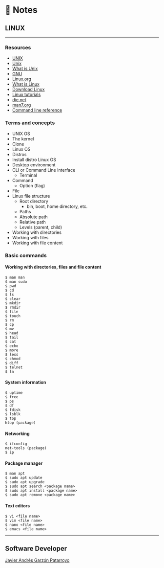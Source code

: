 # :memo: Notes
## LINUX
- - -
### Resources
* [UNIX](https://unix.org/)
* [Unix](https://en.wikipedia.org/wiki/Unix)
* [What is Unix](https://unix.org/what_is_unix.html)
* [GNU](https://www.gnu.org/home.en.html)
* [Linux.org](https://www.linux.org/)
* [What is Linux](https://www.linux.org/threads/what-is-linux.4106/)
* [Download Linux](https://www.linux.org/pages/download/)
* [Linux tutorials](https://www.linux.org/forums/#linux-tutorials.122)
* [die.net](https://www.die.net/)
* [man7.org](https://man7.org/)
* [Command line reference](https://ss64.com/)
### Terms and concepts
* UNIX OS
* The kernel
* Clone
* Linux OS
* Distros
* Install distro Linux OS
* Desktop environment
* CLI or Command Line Interface
  - Terminal
* Command
  - Option (flag)
* File
* Linux file structure
  * Root directory
    - bin, boot, home directory, etc.
   * Paths
    - Absolute path
    - Relative path
  - Levels (parent, child)
* Working with directories
* Working with files
* Working with file content
### Basic commands
#### Working with directories, files and file content
```
$ man man
$ man sudo
$ pwd
$ cd
$ ls
$ clear
$ mkdir
$ rmdir
$ file
$ touch
$ rm
$ cp
$ mv
$ head
$ tail
$ cat
$ echo
$ more
$ less
$ chmod
$ diff
$ telnet
$ ln
```
#### System information
```
$ uptime
$ free
$ ps
$ df
$ fdisk
$ lsblk
$ top
htop (package)
```
#### Networking
```
$ ifconfig
net-tools (package)
$ ip
```
#### Package manager
```
$ man apt
$ sudo apt update
$ sudo apt upgrade
$ sudo apt search <package name>
$ sudo apt install <package name>
$ sudo apt remove <package name>
```
#### Text editors
```
$ vi <file name>
$ vim <file name>
$ nano <file name>
$ emacs <file name>
```
- - -
## Software Developer
[Javier Andrés Garzón Patarroyo](https://javierandresgp.com)

